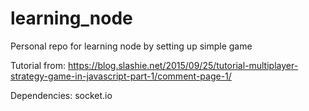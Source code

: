 # learning_node
Personal repo for learning node by setting up simple game

Tutorial from:
https://blog.slashie.net/2015/09/25/tutorial-multiplayer-strategy-game-in-javascript-part-1/comment-page-1/

Dependencies:
socket.io
